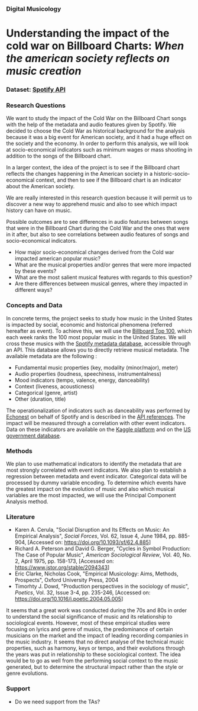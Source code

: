 ### Digital Musicology
# Understanding the impact of the cold war on Billboard Charts:  _When the american society reflects on music creation_

### Dataset: [Spotify API](https://developer.spotify.com/documentation/web-api/quick-start/)

### Research Questions
We want to study the impact of the Cold War on the Billboard Chart songs with the help of the metadata and audio features given by Spotify. We decided to choose the Cold War as historical background for the analysis because it was a big event for American society, and it had a huge effect on the society and the economy. In order to perform this analysis, we will look at socio-economical indicators such as minimum wages or mass shooting in addition to the songs of the Billboard chart.

In a larger context, the idea of the project is to see if the Billboard chart reflects the changes happening in the American society in a historic-socio-economical context, and then to see if the Billboard chart is an indicator about the American society.

We are really interested in this research question because it will permit us to discover a new way to apprehend music and also to see which impact history can have on music.

Possible outcomes are to see differences in audio features between songs that were in the Billboard Chart during the Cold War and the ones that were in it after, but also to see correlations between audio features of songs and socio-economical indicators.

- How major socio-economical changes derived from the Cold war impacted american popular music?
- What are the musical properties and/or genres that were more impacted by these events?
- What are the most salient musical features with regards to this question?
- Are there differences between musical genres, where they impacted in different ways?


### Concepts and Data
In concrete terms, the project seeks to study how music in the United States is impacted by social, economic and historical phenomena (referred hereafter as event). To achieve this, we will use the [Billboard Top 100](https://www.billboard.com/charts/hot-100), which each week ranks the 100 most popular music in the United States. We will cross these musics with the [Spotify metadata database](https://developer.spotify.com/), accessible through an API. This database allows you to directly retrieve musical metadata. The available metadata are the following :
* Fundamental music properties (key, modality (minor/major), meter)
* Audio properties (loudness, speechiness, instrumentalness)
* Mood indicators (tempo, valence, energy, danceability)
* Context (liveness, acousticness)
* Categorical (genre, artist)
* Other (duration, title)

The operationalization of indicators such as danceability was performed by [Echonest](http://the.echonest.com/) on behalf of Spotify and is described in the [API references](https://developer.spotify.com/documentation/web-api/reference/). The impact will be measured through a correlation with other event indicators. Data on these indicators are available on the [Kaggle platform](https://www.kaggle.com/datasets) and on the [US government database](https://www.data.gov/).

### Methods
We plan to use mathematical indicators to identify the metadata that are most strongly correlated with event indicators. We also plan to establish a regression between metadata and event indicator. Categorical data will be processed by dummy variable encoding. To determine which events have the greatest impact on the evolution of music and also which musical variables are the most impacted, we will use the Principal Component Analysis method.

### Literature
- Karen A. Cerula, "Social Disruption and Its Effects on Music: An Empirical Analysis", _Social Forces_, Vol. 62, Issue 4, June 1984, pp. 885-904, [Accessed on: <a href= https://doi.org/10.1093/sf/62.4.885> https://doi.org/10.1093/sf/62.4.885</a>]
- Richard A. Peterson and David G. Berger, "Cycles in Symbol Production: The Case of Popular Music", _American Sociological Review_, Vol. 40, No. 2, April 1975, pp. 158-173,  [Accessed on: <a href= https://www.jstor.org/stable/2094343> https://www.jstor.org/stable/2094343</a>]
-  Eric Clarke, Nicholas Cook, "Empirical Musicology: Aims, Methods, Prospects", Oxford University Press, 2004
- Timorhty J. Dowd, "Production perspectives in the sociology of music", _Poetics_, Vol. 32, Issue 3-4, pp. 235-246,  [Accessed on: <a href= https://doi.org/10.1016/j.poetic.2004.05.005> https://doi.org/10.1016/j.poetic.2004.05.005</a>]

It seems that a great work was conducted during the 70s and 80s in order to understand the social significance of music and its relationship to sociological events. However, most of these empirical studies were focusing on lyrics and genre of musics, the predominance of certain musicians on the market and the impact of leading recording companies in the music industry. It seems that no direct analyse of the technical music properties, such as harmony, keys or tempo, and their evolutions through the years was put in relationship to these sociological context. The idea would be to go as well from the performing social context to the music generated, but to determine the structural impact rather than the style or genre evolutions.

### Support
- Do we need support from the TAs?
